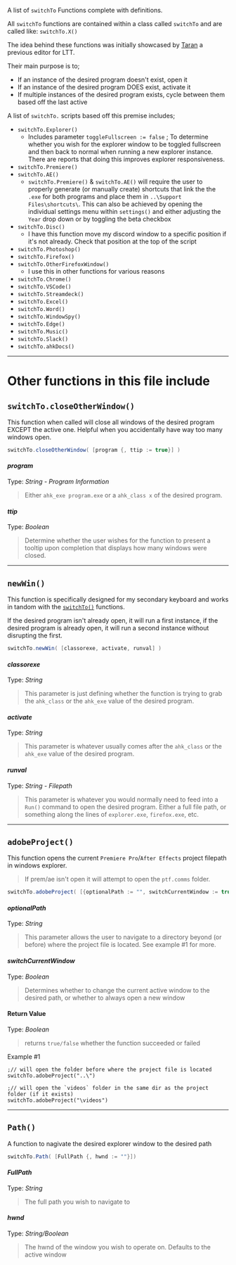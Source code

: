 A list of `switchTo` Functions complete with definitions.

All `switchTo` functions are contained within a class called `switchTo` and are called like: `switchTo.X()`

The idea behind these functions was initially showcased by [Taran](https://github.com/TaranVH/2nd-keyboard) a previous editor for LTT.

Their main purpose is to;

* If an instance of the desired program doesn't exist, open it
* If an instance of the desired program DOES exist, activate it
* If multiple instances of the desired program exists, cycle between them based off the last active

A list of `switchTo.` scripts based off this premise includes;

* `switchTo.Explorer()`
    * Includes parameter `toggleFullscreen := false` ; To determine whether you wish for the explorer window to be toggled fullscreen and then back to normal when running a new explorer instance. There are reports that doing this improves explorer responsiveness.
* `switchTo.Premiere()`
* `switchTo.AE()`
    * `switchTo.Premiere()` & `switchTo.AE()` will require the user to properly generate (or manually create) shortcuts that link the the `.exe` for both programs and place them in `..\Support Files\shortcuts\`. This can also be achieved by opening the individual settings menu within `settings()` and either adjusting the `Year` drop down or by toggling the beta checkbox
* `switchTo.Disc()`
    * I have this function move my discord window to a specific position if it's not already. Check that position at the top of the script
* `switchTo.Photoshop()`
* `switchTo.Firefox()`
* `switchTo.OtherFirefoxWindow()`
    * I use this in other functions for various reasons
* `switchTo.Chrome()`
* `switchTo.VSCode()`
* `switchTo.Streamdeck()`
* `switchTo.Excel()`
* `switchTo.Word()`
* `switchTo.WindowSpy()`
* `switchTo.Edge()`
* `switchTo.Music()`
* `switchTo.Slack()`
* `switchTo.ahkDocs()`
***

# Other functions in this file include

## `switchTo.closeOtherWindow()`
This function when called will close all windows of the desired program EXCEPT the active one. Helpful when you accidentally have way too many windows open.
```c#
switchTo.closeOtherWindow( [program {, ttip := true}] )
```
#### *program*
Type: *String - Program Information*
> Either `ahk_exe program.exe` or a `ahk_class x` of the desired program.

#### *ttip*
Type: *Boolean*
> Determine whether the user wishes for the function to present a tooltip upon completion that displays how many windows were closed.
***

## `newWin()`
This function is specifically designed for my secondary keyboard and works in tandom with the [`switchTo()`](https://github.com/Tomshiii/ahk/wiki/switchTo-Functions) functions.

If the desired program isn't already open, it will run a first instance, if the desired program is already open, it will run a second instance without disrupting the first.
```c#
switchTo.newWin( [classorexe, activate, runval] )
```
#### *classorexe*
Type: *String*
> This parameter is just defining whether the function is trying to grab the `ahk_class` or the `ahk_exe` value of the desired program.

#### *activate*
Type: *String*
> This parameter is whatever usually comes after the `ahk_class` or the `ahk_exe` value of the desired program.

#### *runval*
Type: *String - Filepath*
> This parameter is whatever you would normally need to feed into a `Run()` command to open the desired program. Either a full file path, or something along the lines of `explorer.exe`, `firefox.exe`, etc.
***

## `adobeProject()`
This function opens the current `Premiere Pro`/`After Effects` project filepath in windows explorer.
> If prem/ae isn't open it will attempt to open the `ptf.comms` folder.
```c#
switchTo.adobeProject( [{optionalPath := "", switchCurrentWindow := true}])
```
#### *optionalPath*
Type: *String*
> This parameter allows the user to navigate to a directory beyond (or before) where the project file is located. See example #1 for more.

#### *switchCurrentWindow*
Type: *Boolean*
> Determines whether to change the current active window to the desired path, or whether to always open a new window

#### Return Value
Type: *Boolean*
> returns `true/false` whether the function succeeded or failed

Example #1
```ahk
;// will open the folder before where the project file is located
switchTo.adobeProject("..\")

;// will open the `videos` folder in the same dir as the project folder (if it exists)
switchTo.adobeProject("\videos")
```
***

## `Path()`
A function to nagivate the desired explorer window to the desired path
```c#
switchTo.Path( [FullPath {, hwnd := ""}])
```
#### *FullPath*
Type: *String*
> The full path you wish to navigate to

#### *hwnd*
Type: *String/Boolean*
> The hwnd of the window you wish to operate on. Defaults to the active window